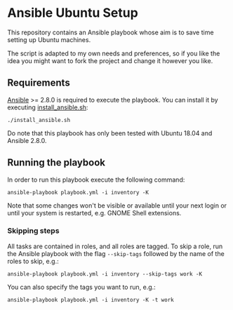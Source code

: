 # Ansible Ubuntu Setup

This repository contains an Ansible playbook whose aim is to save time setting up Ubuntu machines.

The script is adapted to my own needs and preferences, so if you like the idea you might
want to fork the project and change it however you like.

## Requirements

[Ansible](https://docs.ansible.com/ansible/latest/installation_guide/intro_installation.html) >= 2.8.0 is
required to execute the playbook. You can install it by executing
[install_ansible.sh](install_ansible.sh):

```
./install_ansible.sh
```

Do note that this playbook has only been tested with Ubuntu 18.04 and Ansible 2.8.0.

## Running the playbook

In order to run this playbook execute the following command:

```
ansible-playbook playbook.yml -i inventory -K
```

Note that some changes won't be visible or available until your next login or until your system is restarted, e.g. GNOME
Shell extensions.

### Skipping steps

All tasks are contained in roles, and all roles are tagged. To skip a role, run the Ansible playbook with
the flag `--skip-tags` followed by the name of the roles to skip, e.g.:

```
ansible-playbook playbook.yml -i inventory --skip-tags work -K
```

You can also specify the tags you want to run, e.g.:

```
ansible-playbook playbook.yml -i inventory -K -t work
```
